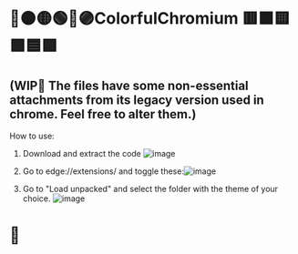 # 🔴🟠🟡🟢🔵🟣ColorfulChromium 🟥🟧🟨🟩🟦🟪
## (WIP🚧 The files have some non-essential attachments from its legacy version used in chrome. Feel free to alter them.)
 How to use:
 
1) Download and extract the code ![image](https://user-images.githubusercontent.com/89298319/209341182-1e664e5a-635d-4f50-a633-a3bcdc4d8b80.png)

2) Go to edge://extensions/ and toggle these:![image](https://user-images.githubusercontent.com/89298319/209340724-b641cb23-a399-477f-80e0-3edc4298fef4.png)
3) Go to "Load unpacked" and select the folder with the theme of your choice. ![image](https://user-images.githubusercontent.com/89298319/209340932-0acf28df-cb51-4d32-a7c9-8a4ddb1ba64e.png)

# 🎊
